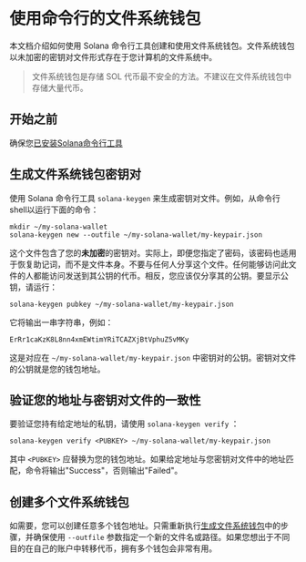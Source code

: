 # 使用命令行的文件系统钱包

本文档介绍如何使用 Solana 命令行工具创建和使用文件系统钱包。文件系统钱包以未加密的密钥对文件形式存在于您计算机的文件系统中。

> 文件系统钱包是存储 SOL 代币最不安全的方法。不建议在文件系统钱包中存储大量代币。

## 开始之前

确保您[已安装Solana命令行工具](https://docs.solanalabs.com/cli/install)

## 生成文件系统钱包密钥对

使用 Solana 命令行工具 `solana-keygen` 来生成密钥对文件。例如，从命令行shell以运行下面的命令：

```
mkdir ~/my-solana-wallet
solana-keygen new --outfile ~/my-solana-wallet/my-keypair.json
```

这个文件包含了您的**未加密**的密钥对。实际上，即便您指定了密码，该密码也适用于恢复助记词，而不是文件本身。不要与任何人分享这个文件。任何能够访问此文件的人都能访问发送到其公钥的代币。相反，您应该仅分享其的公钥。要显示公钥，请运行：

```
solana-keygen pubkey ~/my-solana-wallet/my-keypair.json
```

它将输出一串字符串，例如：
```
ErRr1caKzK8L8nn4xmEWtimYRiTCAZXjBtVphuZ5vMKy
```

这是对应在 `~/my-solana-wallet/my-keypair.json` 中密钥对的公钥。密钥对文件的公钥就是您的钱包地址。

## 验证您的地址与密钥对文件的一致性

要验证您持有给定地址的私钥，请使用 `solana-keygen verify` ：

```
solana-keygen verify <PUBKEY> ~/my-solana-wallet/my-keypair.json
```

其中 `<PUBKEY>` 应替换为您的钱包地址。如果给定地址与您密钥对文件中的地址匹配，命令将输出"Success"，否则输出"Failed"。

## 创建多个文件系统钱包

如需要，您可以创建任意多个钱包地址。只需重新执行[生成文件系统钱包](https://docs.solanalabs.com/cli/wallets/file-system#generate-a-file-system-wallet-keypair)中的步骤，并确保使用 `--outfile` 参数指定一个新的文件名或路径。如果您想出于不同目的在自己的账户中转移代币，拥有多个钱包会非常有用。

 
